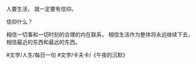 人要生活，
就一定要有信仰。

信仰什么？

相信一切事和一切时刻的合理的内在联系，
相信生活作为整体将永远继续下去，
相信最近的东西和最远的东西。

#文学/人生/每日一句 #文学/卡夫卡/《午夜的沉默》